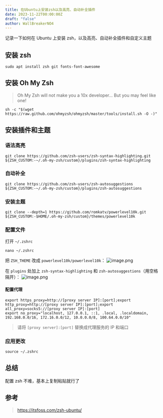 ```yaml
---
title: 在Ubuntu上安装zsh以及高亮、自动补全插件
date: 2023-11-22T00:00:00Z
draft: "false"
author: WallBreakerNO4
---
```


记录一下如何在 Ubuntu 上安装 zsh，以及高亮、自动补全插件和自定义主题

## 安装 zsh

```shell
sudo apt install zsh git fonts-font-awesome
```

## 安装 Oh My Zsh

> Oh My Zsh will not make you a 10x developer... But you may feel like one!

```shell
sh -c "$(wget https://raw.github.com/ohmyzsh/ohmyzsh/master/tools/install.sh -O -)"
```

## 安装插件和主题

### 语法高亮

```shell
git clone https://github.com/zsh-users/zsh-syntax-highlighting.git ${ZSH_CUSTOM:-~/.oh-my-zsh/custom}/plugins/zsh-syntax-highlighting
```

### 自动补全

```shell
git clone https://github.com/zsh-users/zsh-autosuggestions ${ZSH_CUSTOM:-~/.oh-my-zsh/custom}/plugins/zsh-autosuggestions
```

### 安装主题

```shell
git clone --depth=1 https://github.com/romkatv/powerlevel10k.git ${ZSH_CUSTOM:-$HOME/.oh-my-zsh/custom}/themes/powerlevel10k
```

### 配置文件

打开 `~/.zshrc`

```shell
nano ~/.zshrc
```

把 `ZSH_THEME` 改成 `powerlevel10k/powerlevel10k`：
![image.png](https://image.wall-breaker-no4.xyz/imgs/202311220011285.png#center)

在 `plugins` 处加上 `zsh-syntax-highlighting` 和 `zsh-autosuggestions`（用空格隔开）：
![image.png](https://image.wall-breaker-no4.xyz/imgs/202311220013082.png#center)

#### 配置代理

```shell
export https_proxy=http://[proxy server IP]:[port];export http_proxy=http://[proxy server IP]:[port];export all_proxy=socks5://[proxy server IP]:[port]
export no_proxy="localhost, 127.0.0.1, ::1, .local, .localdomain, 192.168.0.0/16, 172.16.0.0/12, 10.0.0.0/8, 100.64.0.0/10"
```

> 请将 `[proxy server]:[port]` 替换成代理服务的 IP 和端口

### 应用更改

```shell
source ~/.zshrc
```

## 总结

配置 zsh 不难，基本上复制粘贴就行了

## 参考

> https://itsfoss.com/zsh-ubuntu/
